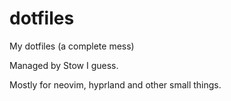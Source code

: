 # dotfiles
My dotfiles (a complete mess)

Managed by Stow I guess.

Mostly for neovim, hyprland and other small things.
